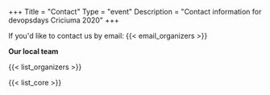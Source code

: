 +++
Title = "Contact"
Type = "event"
Description = "Contact information for devopsdays Criciuma 2020"
+++

If you'd like to contact us by email: {{< email_organizers >}}

**Our local team**

{{< list_organizers >}}


{{< list_core >}}
